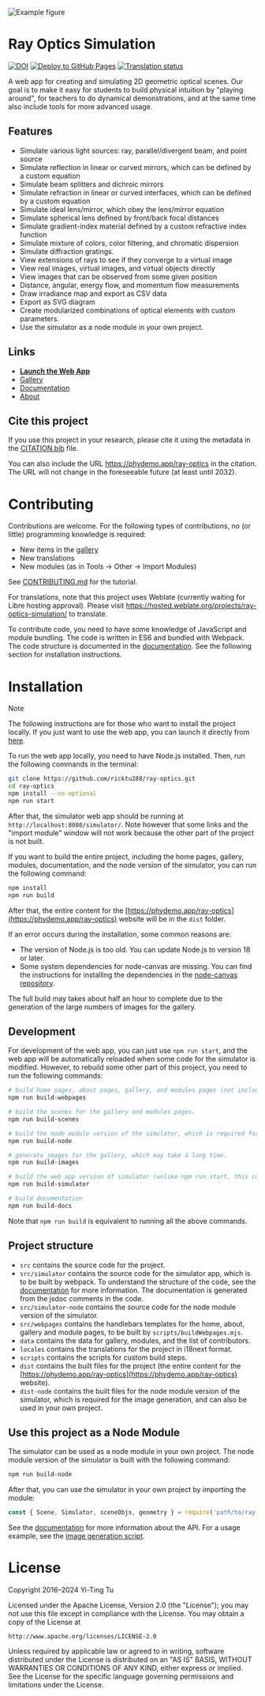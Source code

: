 ![Example figure](https://raw.githubusercontent.com/ricktu288/ray-optics/master/src/img/1.svg)

# Ray Optics Simulation
[![DOI](https://zenodo.org/badge/DOI/10.5281/zenodo.6386611.svg)](https://doi.org/10.5281/zenodo.6386611)
[![Deploy to GitHub Pages](https://github.com/ricktu288/ray-optics/actions/workflows/deploy.yml/badge.svg)](https://github.com/ricktu288/ray-optics/actions/workflows/deploy.yml)
[![Translation status](https://hosted.weblate.org/widget/ray-optics-simulation/svg-badge.svg)](https://hosted.weblate.org/engage/ray-optics-simulation/)

A web app for creating and simulating 2D geometric optical scenes. Our goal is to make it easy for students to build physical intuition by "playing around", for teachers to do dynamical demonstrations, and at the same time also include tools for more advanced usage.

## Features
- Simulate various light sources: ray, parallel/divergent beam, and point source
- Simulate reflection in linear or curved mirrors, which can be defined by a custom equation
- Simulate beam splitters and dichroic mirrors
- Simulate refraction in linear or curved interfaces, which can be defined by a custom equation
- Simulate ideal lens/mirror, which obey the lens/mirror equation
- Simulate spherical lens defined by front/back focal distances
- Simulate gradient-index material defined by a custom refractive index function
- Simulate mixture of colors, color filtering, and chromatic dispersion
- Simulate diffraction gratings.
- View extensions of rays to see if they converge to a virtual image
- View real images, virtual images, and virtual objects directly
- View images that can be observed from some given position
- Distance, angular, energy flow, and momentum flow measurements
- Draw irradiance map and export as CSV data
- Export as SVG diagram
- Create modularized combinations of optical elements with custom parameters.
- Use the simulator as a node module in your own project.

## Links
- [**Launch the Web App**](https://phydemo.app/ray-optics/simulator/)
- [Gallery](https://phydemo.app/ray-optics/gallery/)
- [Documentation](https://phydemo.app/ray-optics/docs/)
- [About](https://phydemo.app/ray-optics/about)

## Cite this project

If you use this project in your research, please cite it using the metadata in the [CITATION.bib](https://github.com/ricktu288/ray-optics/blob/master/CITATION.bib) file.

You can also include the URL https://phydemo.app/ray-optics in the citation. The URL will not change in the foreseeable future (at least until 2032).

# Contributing

Contributions are welcome. For the following types of contributions, no (or little) programming knowledge is required:

- New items in the [gallery](https://phydemo.app/ray-optics/gallery/)
- New translations
- New modules (as in Tools -> Other -> Import Modules)

See [CONTRIBUTING.md](https://github.com/ricktu288/ray-optics/blob/master/CONTRIBUTING.md) for the tutorial.

For translations, note that this project uses Weblate (currently waiting for Libre hosting approval). Please visit https://hosted.weblate.org/projects/ray-optics-simulation/ to translate.

To contribute code, you need to have some knowledge of JavaScript and module bundling. The code is written in ES6 and bundled with Webpack. The code structure is documented in the [documentation](https://phydemo.app/ray-optics/docs/). See the following section for installation instructions.

# Installation

> [!NOTE]
> The following instructions are for those who want to install the project locally. If you just want to use the web app, you can launch it directly from [here](https://phydemo.app/ray-optics/simulator/).

To run the web app locally, you need to have Node.js installed. Then, run the following commands in the terminal:
```bash
git clone https://github.com/ricktu288/ray-optics.git
cd ray-optics
npm install --no-optional
npm run start
```
After that, the simulator web app should be running at `http://localhost:8080/simulator/`. Note however that some links and the "import module" window will not work because the other part of the project is not built.

If you want to build the entire project, including the home pages, gallery, modules, documentation, and the node version of the simulator, you can run the following command:
```bash
npm install
npm run build
```
After that, the entire content for the [https://phydemo.app/ray-optics](https://phydemo.app/ray-optics) website will be in the `dist` folder.

If an error occurs during the installation, some common reasons are:
- The version of Node.js is too old. You can update Node.js to version 18 or later.
- Some system dependencies for node-canvas are missing. You can find the instructions for installing the dependencies in the [node-canvas repository](https://github.com/Automattic/node-canvas).

The full build may takes about half an hour to complete due to the generation of the large numbers of images for the gallery.

## Development

For development of the web app, you can just use `npm run start`, and the web app will be automatically reloaded when some code for the simulator is modified. However, to rebuild some other part of this project, you need to run the following commands:
```bash
# build home pages, about pages, gallery, and modules pages (not including scenes and image generation).
npm run build-webpages

# build the scenes for the gallery and modules pages.
npm run build-scenes

# build the node module version of the simulator, which is required for the image generation.
npm run build-node

# generate images for the gallery, which may take a long time.
npm run build-images

# build the web app version of simulator (unlike npm run start, this command builds the simulator in production mode)
npm run build-simulator

# build documentation
npm run build-docs
```
Note that `npm run build` is equivalent to running all the above commands.

## Project structure

- `src` contains the source code for the project.
- `src/simulator` contains the source code for the simulator app, which is to be built by webpack. To understand the structure of the code, see the [documentation](https://phydemo.app/ray-optics/docs/) for more information. The documentation is generated from the jsdoc comments in the code.
- `src/simulator-node` contains the source code for the node module version of the simulator.
- `src/webpages` contains the handlebars templates for the home, about, gallery and module pages, to be built by `scripts/buildWebpages.mjs`.
- `data` contains the data for gallery, modules, and the list of contributors.
- `locales` contains the translations for the project in i18next format.
- `scripts` contains the scripts for custom build steps.
- `dist` contains the built files for the project (the entire content for the [https://phydemo.app/ray-optics](https://phydemo.app/ray-optics) website).
- `dist-node` contains the built files for the node module version of the simulator, which is required for the image generation, and can also be used in your own project.

## Use this project as a Node Module

The simulator can be used as a node module in your own project. The node module version of the simulator is built with the following command:
```bash
npm run build-node
```
After that, you can use the simulator in your own project by importing the module:
```javascript
const { Scene, Simulator, sceneObjs, geometry } = require('path/to/ray-optics/dist-node/main.js');
```

See the [documentation](https://phydemo.app/ray-optics/docs/) for more information about the API. For a usage example, see the [image generation script](https://github.com/ricktu288/ray-optics/blob/master/scripts/buildImages.mjs).


# License
Copyright 2016–2024 Yi-Ting Tu

Licensed under the Apache License, Version 2.0 (the "License");
you may not use this file except in compliance with the License.
You may obtain a copy of the License at

    http://www.apache.org/licenses/LICENSE-2.0

Unless required by applicable law or agreed to in writing, software
distributed under the License is distributed on an "AS IS" BASIS,
WITHOUT WARRANTIES OR CONDITIONS OF ANY KIND, either express or implied.
See the License for the specific language governing permissions and
limitations under the License.
